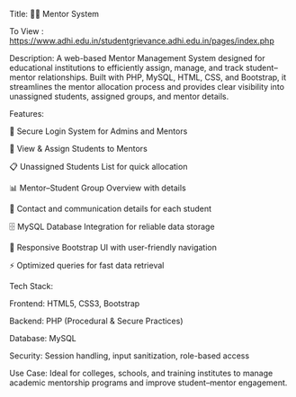Title: 🧑‍🏫 Mentor System

To View : https://www.adhi.edu.in/studentgrievance.adhi.edu.in/pages/index.php

Description:
A web-based Mentor Management System designed for educational institutions to efficiently assign, manage, and track student–mentor relationships.
Built with PHP, MySQL, HTML, CSS, and Bootstrap, it streamlines the mentor allocation process and provides clear visibility into unassigned students, assigned groups, and mentor details.

Features:

🔐 Secure Login System for Admins and Mentors

👥 View & Assign Students to Mentors

📋 Unassigned Students List for quick allocation

📊 Mentor–Student Group Overview with details

📧 Contact and communication details for each student

🗄 MySQL Database Integration for reliable data storage

🎨 Responsive Bootstrap UI with user-friendly navigation

⚡ Optimized queries for fast data retrieval

Tech Stack:

Frontend: HTML5, CSS3, Bootstrap

Backend: PHP (Procedural & Secure Practices)

Database: MySQL

Security: Session handling, input sanitization, role-based access

Use Case:
Ideal for colleges, schools, and training institutes to manage academic mentorship programs and improve student–mentor engagement.
